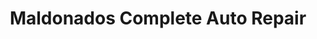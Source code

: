 ---
title: "Maldonados Complete Auto Repair"
url: /kirkland/maldonados-complete-auto-repair/
shop: Autowerkstatt
---